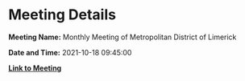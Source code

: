 # Meeting Details

**Meeting Name:** Monthly Meeting of Metropolitan District of Limerick

**Date and Time:** 2021-10-18 09:45:00

**[Link to Meeting](https://www.limerick.ie/council/whats-on/monthly-meeting-metropolitan-district-limerick-77)**
